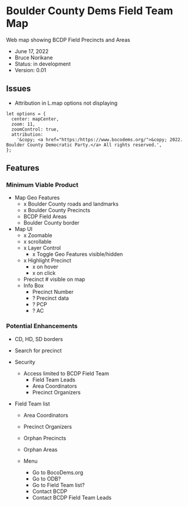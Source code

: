 # Boulder County Dems Field Team Map

Web map showing BCDP Field Precincts and Areas

- June 17, 2022
- Bruce Norikane
- Status: in development
- Version: 0.01

## Issues

- Attribution in L.map options not displaying

```
let options = {
  center: mapCenter,
  zoom: 11,
  zoomControl: true,
  attribution:
    '&copy; <a href="https:/https://www.bocodems.org/">&copy; 2022. Boulder County Democratic Party.</a> All rights reserved.',
};
```

## Features

### Minimum Viable Product

- Map Geo Features
  - x Boulder County roads and landmarks
  - x Boulder County Precincts
  - BCDP Field Areas
  - Boulder County border
- Map UI
  - x Zoomable
  - x scrollable
  - x Layer Control
    - x Toggle Geo Features visible/hidden
  - x Highlight Precinct
    - x on hover
    - x on click
  - Precinct # visible on map
  - Info Box
    - Precinct Number
    - ? Precinct data
    - ? PCP
    - ? AC

### Potential Enhancements

- CD, HD, SD borders

- Search for precinct

- Security

  - Access limited to BCDP Field Team
    - Field Team Leads
    - Area Coordinators
    - Precinct Organizers

- Field Team list

  - Area Coordinators
  - Precinct Organizers
  - Orphan Precincts
  - Orphan Areas

  - Menu
    - Go to BocoDems.org
    - Go to ODB?
    - Go to Field Team list?
    - Contact BCDP
    - Contact BCDP Field Team Leads
